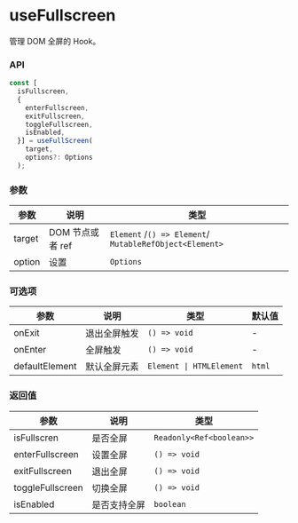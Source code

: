 # useFullscreen

管理 DOM 全屏的 Hook。

### API

```typescript
const [
  isFullscreen,
  {
    enterFullscreen,
    exitFullscreen,
    toggleFullscreen,
    isEnabled,
  }] = useFullScreen(
    target,
    options?: Options
  );
```

### 参数

| 参数   | 说明             | 类型                                                    |
| ------ | ---------------- | ------------------------------------------------------- |
| target | DOM 节点或者 ref | `Element` /`() => Element`/ `MutableRefObject<Element>` |
| option | 设置             | `Options`                                               |

### 可选项

| 参数           | 说明         | 类型                     | 默认值 |
| -------------- | ------------ | ------------------------ | ------ |
| onExit         | 退出全屏触发 | `() => void`             | -      |
| onEnter        | 全屏触发     | `() => void`             | -      |
| defaultElement | 默认全屏元素 | `Element \| HTMLElement` | `html` |

### 返回值

| 参数             | 说明         | 类型                     |
| ---------------- | ------------ | ------------------------ |
| isFullscren      | 是否全屏     | `Readonly<Ref<boolean>>` |
| enterFullscreen  | 设置全屏     | `() => void`             |
| exitFullscreen   | 退出全屏     | `() => void`             |
| toggleFullscreen | 切换全屏     | `() => void`             |
| isEnabled        | 是否支持全屏 | `boolean`                |
